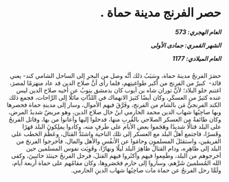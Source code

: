 <h1 dir="rtl">حصر الفرنج مدينة حماة .</h1>

<h5 dir="rtl">العام الهجري:  573

الشهر القمري: جمادى الأولى

العام الميلادي: 1177</h5>

<p dir="rtl">حصَرَ الفرنجُ مدينةَ حماة، وسَبَبُ ذلك أنَّه وصل من البحرِ إلى الساحل الشامي كند- يعني قائد-  كبيرٌ من الفرنج من أكبر طواغيتِهم، فلما رأى أنَّ صلاح الدين قد عاد منهزمًا لمصرَ، اغتنم خلو البلاد؛ لأنَّ توران شاه بن أيوب كان بدمشق ينوبُ عن أخيه صلاح الدين ليس عنده كثيرٌ من العسكَرِ، وكان أيضًا كثيرَ الانهماك في اللذَّاتِ مائلًا إلى الرَّاحات، فجمع ذلك الكند الفرنجيُّ مَن بالشام من الفرنج، وفَرَّقَ فيهم الأموال، وسار إلى مدينةِ حماة فحصرها وبها صاحِبُها شهاب الدين محمد الحارمي ابنُ خال صلاح الدين، وهو مريضٌ شديدُ المرض، وكان طائفةٌ مِن العسكر الصلاحي بالقُربِ منها، فدخلوا إليها وأعانوا من بها، وقاتل الفرنجُ على البلد قتالًا شديدًا وهَجَموا بعض الأيام على طَرفٍ منه، وكادوا يملِكونَ البلد قهرًا وقَسرًا، فاجتمع أهلُ البلد مع العسكر إلى تلك الناحية واشتَدَّ القتال، وعَظُمَ الخطب على الفريقين، واستقتَلَ المسلمون وحامَوا عن الأنفُسِ والأهل والمال، فأخرجوا الفرنجَ من البلد إلى ظاهِرِه، ودام القتالُ ظاهِرَ البلد ليلًا ونهارًا، وقَوِيَت نفوس المسلمين حين أخرجوهم من البلد، وطَمِعوا فيهم وأكثَروا فيهم القتلَ، فرحل الفرنجُ حينئذ خائبينَ، وكفى الله المُسلمينَ شَرَّهم، وساروا إلى حارم فحَصَروها، وكان مقامُهم على حماة أربعة أيام، ولَمَّا رحل الفرنجُ عن حماة مات صاحِبُها شهاب الدينِ الحارمي.</p></br>

